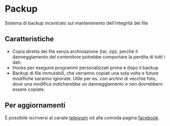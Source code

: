 # Packup

Sistema di backup incentrato sul mantenimento dell'integrità dei file


## Caratteristiche

 * Copia diretta dei file senza archiviazione (tar, zip), perché il danneggiamento 
   del contenitore potrebbe comportare la perdita di tutti i dati.
 * Hooks per eseguire programmi personalizzati prima e dopo il backup
 * Backup di file immutabili, che verranno copiati una sola volta e future modifiche 
   saranno ignorate. Utile per es. con archivi di vecchie foto, dove una 
   modifica indicherebbe un danneggiamento e non dovrebbero essere copiate.


## Per aggiornamenti

È possibile iscriversi al canale [telegram](https://telegram.me/matteoalessiocarrara) 
od alla comoda pagina [facebook](https://www.facebook.com/matteoalessiocarrara).

